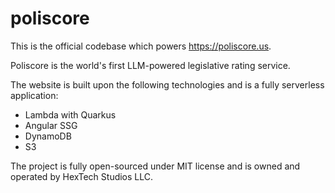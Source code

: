 # poliscore

This is the official codebase which powers https://poliscore.us.

Poliscore is the world's first LLM-powered legislative rating service.

The website is built upon the following technologies and is a fully serverless application:

- Lambda with Quarkus
- Angular SSG
- DynamoDB
- S3

The project is fully open-sourced under MIT license and is owned and operated by HexTech Studios LLC.
